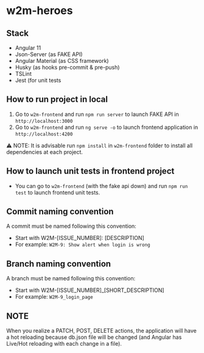 # w2m-heroes

## Stack
* Angular 11
* Json-Server (as FAKE API)
* Angular Material (as CSS framework)
* Husky (as hooks pre-commit & pre-push)
* TSLint
* Jest (for unit tests

## How to run project in local
1. Go to `w2m-frontend` and run `npm run server` to launch FAKE API in `http://localhost:3000`
2. Go to `w2m-frontend` and run `ng serve -o` to launch frontend application in `http://localhost:4200`

:warning: NOTE: It is advisable run `npm install` in `w2m-frontend` folder to install all dependencies at each project.

## How to launch unit tests in frontend project
* You can go to `w2m-frontend` (with the fake api down) and run `npm run test` to launch frontend unit tests.


## Commit naming convention
A commit must be named following this convention:

* Start with W2M-[ISSUE_NUMBER]:   [DESCRIPTION]
* For example: `W2M-9: Show alert when login is wrong`

## Branch naming convention

A branch must be named following this convention:

* Start with W2M-[ISSUE_NUMBER]_[SHORT_DESCRIPTION]
* For example: `W2M-9_login_page`

## NOTE
When you realize a PATCH, POST, DELETE actions, the application will have a hot reloading because db.json file will be changed (and Angular has Live/Hot reloading with each change in a file).